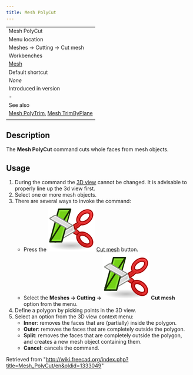 ```yaml
---
title: Mesh PolyCut
---
```


|                                                                                                           |
| --------------------------------------------------------------------------------------------------------- |
| Mesh PolyCut                                                                                              |
| Menu location                                                                                             |
| Meshes → Cutting → Cut mesh                                                                               |
| Workbenches                                                                                               |
| [Mesh](/Mesh_Workbench "Mesh Workbench")                                                                  |
| Default shortcut                                                                                          |
| _None_                                                                                                    |
| Introduced in version                                                                                     |
| -                                                                                                         |
| See also                                                                                                  |
| [Mesh PolyTrim](/Mesh_PolyTrim "Mesh PolyTrim"), [Mesh TrimByPlane](/Mesh_TrimByPlane "Mesh TrimByPlane") |
|                                                                                                           |

## Description

The **Mesh PolyCut** command cuts whole faces from mesh objects.

## Usage

1. During the command the [3D view](/3D_view "3D view") cannot be changed. It is advisable to properly line up the 3d view first.
2. Select one or more mesh objects.
3. There are several ways to invoke the command:
   - Press the ![](/src/assets/images/Mesh_PolyCut.svg) [Cut mesh](/Mesh_PolyCut "Mesh PolyCut") button.
   - Select the **Meshes → Cutting → ![](/src/assets/images/Mesh_PolyCut.svg) Cut mesh** option from the menu.
4. Define a polygon by picking points in the 3D view.
5. Select an option from the 3D view context menu:
   - **Inner**: removes the faces that are (partially) inside the polygon.
   - **Outer**: removes the faces that are completely outside the polygon.
   - **Split**: removes the faces that are completely outside the polygon, and creates a new mesh object containing them.
   - **Cancel**: cancels the command.

Retrieved from "<http://wiki.freecad.org/index.php?title=Mesh_PolyCut/en&oldid=1333049>"
